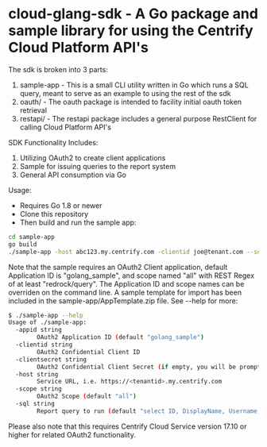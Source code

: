 # cloud-glang-sdk - A Go package and sample library for using the Centrify Cloud Platform API's

The sdk is broken into 3 parts:

  1. sample-app - This is a small CLI utility written in Go which runs a SQL query, meant to serve as an example to using the rest of the sdk
  2. oauth/ - The oauth package is intended to facility initial oauth token retrieval
  3. restapi/ - The restapi package includes a general purpose RestClient for calling Cloud Platform API's
  
SDK Functionality Includes:

  1. Utilizing OAuth2 to create client applications
  2. Sample for issuing queries to the report system
  3. General API consumption via Go

Usage:

  - Requires Go 1.8 or newer
  - Clone this repository
  - Then build and run the sample app:
  ```sh
  cd sample-app
  go build
  ./sample-app -host abc123.my.centrify.com -clientid joe@tenant.com --sql="select ID, DisplayName, Username, Email from User"
  ```

  Note that the sample requires an OAuth2 Client application, default Application ID is "golang_sample", and scope named "all" with REST Regex of at least "redrock/query".  The Application ID and scope names can be overriden on the command line.  A sample template for import has been included in the sample-app/AppTemplate.zip file.  See --help for more:

```sh
$ ./sample-app --help
Usage of ./sample-app:
  -appid string
    	OAuth2 Application ID (default "golang_sample")
  -clientid string
    	OAuth2 Confidential Client ID
  -clientsecret string
    	OAuth2 Confidential Client Secret (if empty, you will be prompted)
  -host string
    	Service URL, i.e. https://<tenantid>.my.centrify.com
  -scope string
    	OAuth2 Scope (default "all")
  -sql string
    	Report query to run (default "select ID, DisplayName, Username, Email from User")
```

Please also note that this requires Centrify Cloud Service version 17.10 or higher for related OAuth2 functionality.